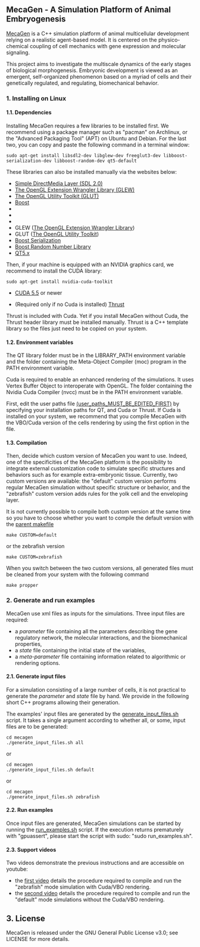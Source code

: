 ## MecaGen - A Simulation Platform of Animal Embryogenesis

[MecaGen](http://www.mecagen.org) is a C++ simulation platform of animal multicellular development relying on a realistic agent-based model. It is centered on the physico-chemical coupling of cell mechanics with gene expression and molecular signaling.

This project aims to investigate the multiscale dynamics of the early stages of biological morphogenesis. Embryonic development is viewed as an emergent, self-organized phenomenon based on a myriad of cells and their genetically regulated, and regulating, biomechanical behavior.

### 1. Installing on Linux

#### 1.1. Dependencies

Installing MecaGen requires a few libraries to be installed first. We recommend using a package manager such as "pacman" on Archlinux, or the "Advanced Packaging Tool" (APT) on Ubuntu and Debian. For the last two, you can copy and paste the following command in a terminal window:

```shell
sudo apt-get install libsdl2-dev libglew-dev freeglut3-dev libboost-serialization-dev libboost-random-dev qt5-default
```

These libraries can also be installed manually via the websites below:

* <a href="https://www.libsdl.org/release/SDL2-2.0.3.tar.gz" target="_blank">Simple DirectMedia Layer (SDL 2.0)</a>
* <a href="https://sourceforge.net/projects/glew/files/glew/1.12.0/glew-1.12.0.tgz/download" target="_blank">The OpenGL Extension Wrangler Library (GLEW)</a>
* <a href="http://sourceforge.net/projects/freeglut/files/freeglut/3.0.0/freeglut-3.0.0.tar.gz" target="_blank">The OpenGL Utility Toolkit (GLUT)</a>
* <a href="http://sourceforge.net/projects/boost/files/boost/1.55.0/boost_1_55_0.tar.gz/download" target="_blank">Boost</a>
* <a href="" target="_blank"></a>
* <a href="" target="_blank"></a>
* <a href="" target="_blank"></a>
* GLEW ([The OpenGL Extension Wrangler Library](http://glew.sourceforge.net/))
* GLUT ([The OpenGL Utility Toolkit](https://www.opengl.org/resources/libraries/glut/))
* [Boost Serialization](http://www.boost.org/doc/libs/1_57_0/libs/serialization/doc/index.html) 
* [Boost Random Number Library](http://www.boost.org/doc/libs/1_57_0/doc/html/boost_random.html)
* [QT5.x](http://qt-project.org/downloads)

Then, if your machine is equipped with an NVIDIA graphics card, we recommend to install the CUDA library:

```shell
sudo apt-get install nvidia-cuda-toolkit
```

* [CUDA 5.5](https://developer.nvidia.com/cuda-toolkit-55-archive) or newer



* (Required only if no Cuda is installed) [Thrust](http://thrust.github.io/)

Thrust is included with Cuda. Yet if you install MecaGen without Cuda, the Thrust header library must be installed manually. Thrust is a C++ template library so the files just need to be copied on your system.

#### 1.2. Environment variables

The QT library folder must be in the LIBRARY_PATH environment variable and the folder containing the Meta-Object Compiler (moc) program in the PATH environment variable.

Cuda is required to enable an enhanced rendering of the simulations. It uses Vertex Buffer Object to interoperate with OpenGL. The folder containing the Nvidia Cuda Compiler (nvcc) must be in the PATH environment variable.

First, edit the user paths file [(user_paths_MUST_BE_EDITED_FIRST)](user_paths_MUST_BE_EDITED_FIRST) by specifying your installation paths for QT, and Cuda or Thrust. If Cuda is installed on your system, we recommend that you compile MecaGen with the VBO/Cuda version of the cells rendering by using the first option in the file.

#### 1.3. Compilation

Then, decide which custom version of MecaGen you want to use. Indeed, one of the specificities of the MecaGen platform is the possibility to integrate external customization code to simulate specific structures and behaviors such as for example extra-embryonic tissue. Currently, two custom versions are available: the "default" custom version performs regular MecaGen simulation without specific structure or behavior, and the "zebrafish" custom version adds rules for the yolk cell and the enveloping layer. 

It is not currently possible to compile both custom version at the same time so you have to choose whether you want to compile the default version with the [parent makefile](Makefile)

```shell
make CUSTOM=default
```

or the zebrafish version

```shell
make CUSTOM=zebrafish
```

When you switch between the two custom versions, all generated files must be cleaned from your system with the following command

```shell
make propper
```

### 2. Generate and run examples

MecaGen use xml files as inputs for the simulations. Three input files are required: 
- a *parameter* file containing all the parameters describing the gene regulatory network, the molecular interactions, and the biomechanical properties,
- a *state* file containing the initial state of the variables,
- a *meta-parameter* file containing information related to algorithmic or rendering options.

#### 2.1. Generate input files

For a simulation consisting of a large number of cells, it is not practical to generate the *parameter* and *state* file by hand. We provide in the following short C++ programs allowing their generation.

The examples' input files are generated by the [generate_input_files.sh](mecagen/generate_input_files.sh) script. It takes a single argument according to whether all, or some, input files are to be generated:

```shell
cd mecagen
./generate_input_files.sh all
```

or

```shell
cd mecagen
./generate_input_files.sh default
```

or

```shell
cd mecagen
./generate_input_files.sh zebrafish
```

#### 2.2. Run examples

Once input files are generated, MecaGen simulations can be started by running the [run_examples.sh](mecagen/run_examples.sh) script. If the execution returns prematurely with "gpuassert", please start the script with sudo: "sudo run_examples.sh".

#### 2.3. Support videos

Two videos demonstrate the previous instructions and are accessible on youtube:

* the [first video](https://www.youtube.com/watch?v=d79v7MDPIBw) details the procedure required to compile and run the "zebrafish" mode simulation with Cuda/VBO rendering.
* the [second video](https://www.youtube.com/watch?v=5zcLAL-caDQ) details the procedure required to compile and run the "default" mode simulations without the Cuda/VBO rendering. 

## 3. License

MecaGen is released under the GNU General Public License v3.0; see LICENSE for more details.